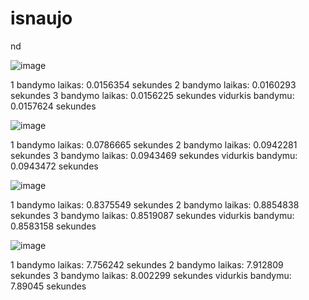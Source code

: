 # isnaujo
nd

![image](https://github.com/GabijaF/isnaujo/assets/145053488/bacde979-f099-4123-b80e-663fc8a98a38)

1 bandymo laikas: 0.0156354 sekundes
2 bandymo laikas: 0.0160293 sekundes
3 bandymo laikas: 0.0156225 sekundes
vidurkis bandymu: 0.0157624 sekundes

![image](https://github.com/GabijaF/isnaujo/assets/145053488/a5f8eefd-ca14-4e17-b317-fb972ffcd8cc)

1 bandymo laikas: 0.0786665 sekundes
2 bandymo laikas: 0.0942281 sekundes
3 bandymo laikas: 0.0943469 sekundes
vidurkis bandymu: 0.0943472 sekundes

![image](https://github.com/GabijaF/isnaujo/assets/145053488/7deb26a8-b429-4e14-a7a4-b93c156e77f9)

1 bandymo laikas: 0.8375549 sekundes
2 bandymo laikas: 0.8854838 sekundes
3 bandymo laikas: 0.8519087 sekundes
vidurkis bandymu: 0.8583158 sekundes

![image](https://github.com/GabijaF/isnaujo/assets/145053488/5a1f6ab5-635d-4982-8030-0d26186d7116)

1 bandymo laikas: 7.756242 sekundes
2 bandymo laikas: 7.912809 sekundes
3 bandymo laikas: 8.002299 sekundes
vidurkis bandymu: 7.89045 sekundes
